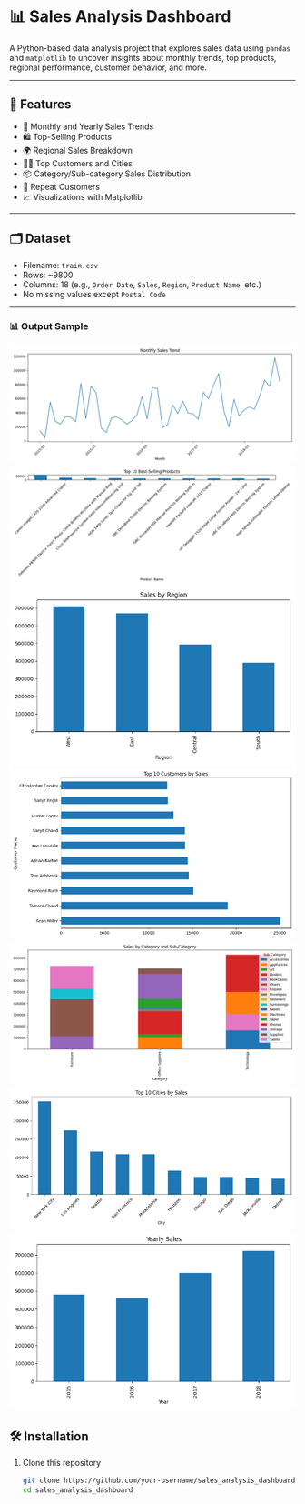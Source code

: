 # 📊 Sales Analysis Dashboard

A Python-based data analysis project that explores sales data using `pandas` and `matplotlib` to uncover insights about monthly trends, top products, regional performance, customer behavior, and more.

---

## 🚀 Features

- 📅 Monthly and Yearly Sales Trends
- 🛍️ Top-Selling Products
- 🌍 Regional Sales Breakdown
- 🧑‍💼 Top Customers and Cities
- 📦 Category/Sub-category Sales Distribution
- 🔁 Repeat Customers
- 📈 Visualizations with Matplotlib

---

## 🗂️ Dataset

- Filename: `train.csv`
- Rows: ~9800
- Columns: 18 (e.g., `Order Date`, `Sales`, `Region`, `Product Name`, etc.)
- No missing values except `Postal Code`

---
### 📊 Output Sample

![Monthly Sales](images/Figure_1.png)
![Top Products](images/Figure_2.png)
![Sales by Region](images/Figure_3.png)
![Top Customers](images/Figure_4.png)
![Category/Subcategory](images/Figure_5.png)
![Top Cities](images/Figure_6.png)
![Yearly Sales](images/Figure_7.png)

## 🛠️ Installation

1. Clone this repository  
   ```bash
   git clone https://github.com/your-username/sales_analysis_dashboard.git
   cd sales_analysis_dashboard
